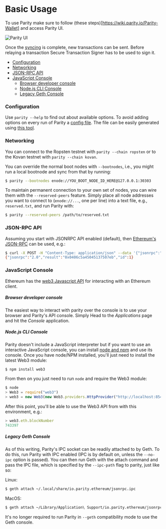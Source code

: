 # Basic Usage


To use Parity make sure to follow (these steps)[https://wiki.parity.io/Parity-Wallet] and access Parity UI.

![Parity UI](images/parity-UI-0.jpg)

Once the [syncing](Getting-Synced.md) is complete, new transactions can be sent. Before relaying a transaction Secure Transaction Signer has to be used to sign it.

- [Configuration](#configuration)
- [Networking](#networking)
- [JSON-RPC API](#json-rpc-api)
- [JavaScript Console](#javascript-console)
    - [Browser developer console](#browser-developer-console)
    - [Node.js CLI Console](#nodejs-cli-console)
    - [Legacy Geth Console](#legacy-geth-console)


### Configuration

Use `parity --help` to find out about available options. To avoid adding options on every run of Parity a [config file](Configuring-Parity.md#config-file). The file can be easily generated using [this tool](https://paritytech.github.io/parity-config-generator/).

### Networking

You can connect to the Ropsten testnet with `parity --chain ropsten` or to the Kovan testnet with `parity --chain kovan`.

You can override the normal boot nodes with `--bootnodes`, i.e., you might run a local bootnode and sync from that by running:

```bash
$ parity --bootnodes enode://YOU_BOOT_NODE_ID_HERE@127.0.0.1:30303
```

To maintain permanent connection to your own set of nodes, you can wire them with the `--reserved-peers` feature. Simply place all node addresses you want to connect to (`enode://...`, one per line) into a text file, e.g., `reserved.txt`, and run Parity with:

```bash
$ parity --reserved-peers /path/to/reserved.txt
```

### JSON-RPC API

Assuming you start with JSONRPC API enabled (default), then [Ethereum's JSON-RPC](JSONRPC.md) can be used, e.g.:

```bash
$ curl -X POST -H "Content-Type: application/json" --data '{"jsonrpc":"2.0","method":"eth_getBalance","params":["0x0037a6b811ffeb6e072da21179d11b1406371c63", "latest"],"id":1}' http://127.0.0.1:8545
{"jsonrpc":"2.0","result":"0x0406c5a45045137507eb","id":1}
```

### JavaScript Console

Ethereum has the [web3 Javascript API](https://github.com/ethereum/wiki/wiki/JavaScript-API) for interacting with an Ethereum client.

##### Browser developer console

The easiest way to interact with parity over the console is to use your browser and Parity's API console. Simply Head to the _Applications_ page and hit the _Console_ application.

##### Node.js CLI Console

Parity doesn't include a JavaScript interpreter but if you want to use an interactive JavaScript console, you can install [node and npm](http://nodejs.org) and use its console. Once you have node/NPM installed, you'll just need to install the latest Web3 module:

```bash
$ npm install web3
```

From then on you just need to run `node` and require the Web3 module:

```javascript
$ node
> Web3 = require("web3")
> web3 = new Web3(new Web3.providers.HttpProvider("http://localhost:8545"));
```

After this point, you'll be able to use the Web3 API from with this environment, e.g.:

```javascript
> web3.eth.blockNumber
743397
```

##### Legacy Geth Console

As of this writing, Parity's IPC socket can be readily attached to by Geth. To do this, run Parity with IPC enabled (IPC is by default on, unless the `--no-ipc` option is passed). You can then run Geth with the attach command and pass the IPC file, which is specified by the `--ipc-path` flag to parity, just like so:

Linux:
```bash
$ geth attach ~/.local/share/io.parity.ethereum/jsonrpc.ipc
```

MacOS:
```bash
$ geth attach ~/Library/Application\ Support/io.parity.ethereum/jsonrpc.ipc
```

It's no longer required to run Parity in `--geth` compatibility mode to use the Geth console.

